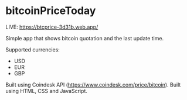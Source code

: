 # bitcoinPriceToday

LIVE: https://btcprice-3d31b.web.app/

Simple app that shows bitcoin quotation and the last update time.

Supported currencies:
- USD
- EUR
- GBP

Built using Coindesk API (https://www.coindesk.com/price/bitcoin).
Built using HTML, CSS and JavaScript.
